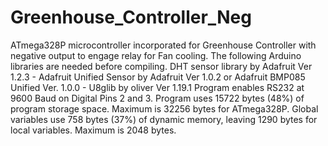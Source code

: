# Greenhouse_Controller_Neg
ATmega328P microcontroller incorporated for Greenhouse Controller with negative output to engage relay for Fan cooling. 
The following Arduino libraries are needed before compiling. 
DHT sensor library by Adafruit Ver 1.2.3 - 
Adafruit Unified Sensor by Adafruit Ver 1.0.2 or Adafruit BMP085 Unified Ver. 1.0.0 -
U8glib by oliver Ver 1.19.1
Program enables RS232 at 9600 Baud on Digital Pins 2 and 3. 
Program uses 15722 bytes (48%) of program storage space. Maximum is 32256 bytes for ATmega328P.
Global variables use 758 bytes (37%) of dynamic memory, leaving 1290 bytes for local variables. 
Maximum is 2048 bytes.
